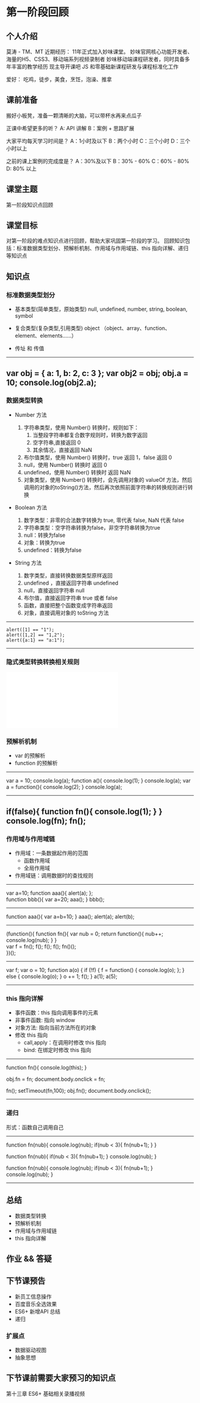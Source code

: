 # 第一阶段回顾

## 个人介绍
莫涛 - TM、MT
近期经历：
11年正式加入妙味课堂。
妙味官网核心功能开发者、海量的H5、CSS3、移动端系列视频录制者
妙味移动端课程研发者，同时具备多年丰富的教学经历
现主导开课吧 JS 和零基础新课程研发与课程标准化工作

爱好：
  吃鸡，徒步，美食，烹饪，泡澡、推拿


## 课前准备
  搬好小板凳，准备一颗清晰的大脑，可以带杯水再来点瓜子

  正课中希望更多的听？
    A:  API 讲解  B：案例 + 思路扩展  

  大家平均每天学习时间是？
    A：1小时及以下 B：两个小时 C：三个小时 D：三个小时以上

  之前的课上案例的完成度是？
    A：30%及以下  B：30% - 60%  C：60% - 80% D: 80% 以上 



## 课堂主题
  第一阶段知识点回顾

## 课堂目标

对第一阶段的难点知识点进行回顾，帮助大家巩固第一阶段的学习。
回顾知识包括：标准数据类型划分、预解析机制、作用域与作用域链、this 指向详解、递归 等知识点

## 知识点
### 标准数据类型划分

- 基本类型(简单类型，原始类型)
    null, undefined, number, string, boolean, symbol

- 复合类型(复杂类型,引用类型)
    object （object、array、function、element、elements……）

- 传址 和 传值

---
var obj = {
    a: 1,
    b: 2,
    c: 3
};
var obj2 = obj;
obj.a = 10;
console.log(obj2.a);
---


### 数据类型转换

- Number 方法
    1. 字符串类型，使用 Number() 转换时，规则如下：
        1. 当整段字符串都复合数字规则时，转换为数字返回
        2. 空字符串,直接返回 0
        3. 其余情况，直接返回 NaN
    2. 布尔值类型，使用 Number() 转换时，true 返回 1，false 返回 0
    3. null，使用 Number() 转换时 返回 0
    4. undefined，使用 Number() 转换时 返回 NaN
    5. 对象类型，使用 Number() 转换时，会先调用对象的 valueOf 方法，然后调用的对象的toString()方法，然后再次依照前面字符串的转换规则进行转换

- Boolean 方法
    1. 数字类型：非零的合法数字转换为 true, 零代表 false, NaN 代表 false
    2. 字符串类型：空字符串转换为false，非空字符串转换为true
    3. null：转换为false
    4. 对象：转换为true
    5. undefined：转换为false

- String 方法
    1. 数字类型，直接转换数据类型原样返回
    2. undefined ，直接返回字符串 undefined
    3. null，直接返回字符串 null
    4. 布尔值，直接返回字符串 true 或者 false
    5. 函数，直接把整个函数变成字符串返回
    6. 对象，直接调用对象的 toString 方法

---
    alert([1] == "1");
    alert([1,2] == "1,2");
    alert({a:1} == "a:1");
---


### 隐式类型转换转换相关规则

![隐式类型转换转换相关规则](./隐士类型转换相关规则.md)


### 预解析机制
- var 的预解析
- function 的预解析

---

var a = 10;
console.log(a);
function a(){
    console.log(1);
}
console.log(a);
var a = function(){
    console.log(2);
}
console.log(a);

---
if(false){
    function fn(){
        console.log(1);
    }
}
console.log(fn);
fn();
---


### 作用域与作用域链
- 作用域：一条数据起作用的范围
    - 函数作用域
    - 全局作用域
- 作用域链：调用数据时的查找规则

---

var a=10; 
function aaa(){ 
  alert(a);
};            
function bbb(){
  var a=20;
  aaa();
}
bbb();

---
function aaa(){
      var a=b=10; 
}
 aaa();
 alert(a);
 alert(b);

---

(function(){
    function fn(){
        var nub = 0;
        return function(){
            nub++;
            console.log(nub);
        }
    }    
    var f = fn();
    f();
    f();
    f();
    fn()();     
})();

---

var f;
var o = 10;
function a(o) {
    if (!f) {
        f = function() {
            console.log(o);
        };
    } else {
        console.log(o);
    }
    o += 1;
    f();
}
a(1);
a(5);

---


### this 指向详解
- 事件函数：this 指向调用事件的元素
- 非事件函数: 指向 window
- 对象方法: 指向当前方法所在的对象
- 修改 this 指向
    - call,apply：在调用时修改 this 指向
    - bind: 在绑定时修改 this 指向

---
function fn(){
    console.log(this);
}

obj.fn = fn;
document.body.onclick = fn;

fn();
setTimeout(fn,100);
obj.fn();
document.body.onclick();

---
### 递归
形式：函数自己调用自己

---
function fn(nub){
    console.log(nub);
    if(nub < 3){
        fn(nub+1);
    }
}

function fn(nub){
    if(nub < 3){
        fn(nub+1);
    }
    console.log(nub);
}


function fn(nub){
    console.log(nub);
    if(nub < 3){
        fn(nub+1);
    }
    console.log(nub);
}

---
 
## 总结
- 数据类型转换
- 预解析机制
- 作用域与作用域链
- this 指向详解

## 作业 && 答疑

## 下节课预告
- 新员工信息操作
- 百度音乐全选效果
- ES6+ 新增API 总结
- 递归

### 扩展点
- 数据驱动视图
- 抽象思想

## 下节课前需要大家预习的知识点
第十三章 ES6+ 基础相关录播视频




